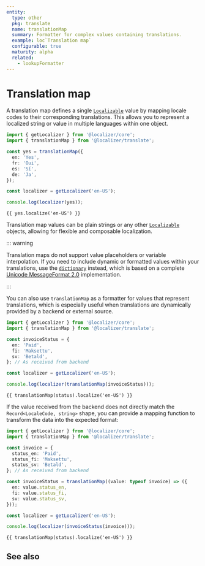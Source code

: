 ```yaml
---
entity:
  type: other
  pkg: translate
  name: translationMap
  summary: Formatter for complex values containing translations.
  example: loc`Translation map`
  configurable: true
  maturity: alpha
  related:
    - lookupFormatter
---
```


# Translation map <Package name="translate"/> <Experimental/>

<script setup>
import { translationMap } from '@localizer/translate';

const yes = translationMap({
  en: 'Yes',
  fr: 'Oui',
  es: 'Sí',
  de: 'Ja',
});

const status = {
  en: 'Paid',
  fi: 'Maksettu',
  sv: 'Betald',
}
</script>

A translation map defines a single [`Localizable`](../introduction/localizable.md) value by mapping locale codes to their corresponding translations. This allows you to represent a localized string or value in multiple languages within one object.

```typescript twoslash
import { getLocalizer } from '@localizer/core';
import { translationMap } from '@localizer/translate';

const yes = translationMap({
  en: 'Yes',
  fr: 'Oui',
  es: 'Sí',
  de: 'Ja',
});

const localizer = getLocalizer('en-US');

console.log(localizer(yes));
```

```console-vue
{{ yes.localize('en-US') }}
```

Translation map values can be plain strings or any other [`Localizable`](../introduction/localizable.md) objects, allowing for flexible and composable localization.

::: warning

Translation maps do not support value placeholders or variable interpolation. If you need to include dynamic or formatted values within your translations, use the [`dictionary`](./dictionary.md) instead, which is based on a complete [Unicode MessageFormat 2.0](https://messageformat.unicode.org/docs/quick-start/) implementation.

:::

You can also use `translationMap` as a formatter for values that represent translations, which is especially useful when translations are dynamically provided by a backend or external source.

```typescript twoslash
import { getLocalizer } from '@localizer/core';
import { translationMap } from '@localizer/translate';

const invoiceStatus = {
  en: 'Paid',
  fi: 'Maksettu',
  sv: 'Betald',
}; // As received from backend

const localizer = getLocalizer('en-US');

console.log(localizer(translationMap(invoiceStatus)));
```

```console-vue
{{ translationMap(status).localize('en-US') }}
```

If the value received from the backend does not directly match the `Record<LocaleCode, string>` shape, you can provide a mapping function to transform the data into the expected format:

```typescript twoslash
import { getLocalizer } from '@localizer/core';
import { translationMap } from '@localizer/translate';

const invoice = {
  status_en: 'Paid',
  status_fi: 'Maksettu',
  status_sv: 'Betald',
}; // As received from backend

const invoiceStatus = translationMap((value: typeof invoice) => ({
  en: value.status_en,
  fi: value.status_fi,
  sv: value.status_sv,
}));

const localizer = getLocalizer('en-US');

console.log(localizer(invoiceStatus(invoice)));
```

```console-vue
{{ translationMap(status).localize('en-US') }}
```

## See also

<Entities />
